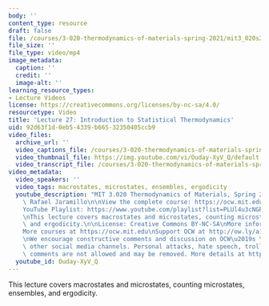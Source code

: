 ```yaml
---
body: ''
content_type: resource
draft: false
file: /courses/3-020-thermodynamics-of-materials-spring-2021/mit3_020s21_lecture_27_1080p_360p_16_9.mp4
file_size: ''
file_type: video/mp4
image_metadata:
  caption: ''
  credit: ''
  image-alt: ''
learning_resource_types:
- Lecture Videos
license: https://creativecommons.org/licenses/by-nc-sa/4.0/
resourcetype: Video
title: 'Lecture 27: Introduction to Statistical Thermodynamics'
uid: 92d63f1d-0eb5-4339-b665-32350405ccb9
video_files:
  archive_url: ''
  video_captions_file: /courses/3-020-thermodynamics-of-materials-spring-2021/1Tr575YWy8NNgEcrmu3LQuLXBYcruoomU_transcript.webvtt
  video_thumbnail_file: https://img.youtube.com/vi/Ouday-XyV_Q/default.jpg
  video_transcript_file: /courses/3-020-thermodynamics-of-materials-spring-2021/1Tr575YWy8NNgEcrmu3LQuLXBYcruoomU_transcript.pdf
video_metadata:
  video_speakers: ''
  video_tags: macrostates, microstates, ensembles, ergodicity
  youtube_description: "MIT 3.020 Thermodynamics of Materials, Spring 2021\nInstructor:\
    \ Rafael Jaramillo\n\nView the complete course: https://ocw.mit.edu/sites/3020-thermodynamics-of-materials/\n\
    YouTube Playlist: https://www.youtube.com/playlist?list=PLUl4u3cNGP61g-yRbJz4ghFPJLiok1HxX\n\
    \nThis lecture covers macrostates and microstates, counting microstates, ensembles,\
    \ and ergodicity.\n\nLicense: Creative Commons BY-NC-SA\nMore information at https://ocw.mit.edu/terms\n\
    More courses at https://ocw.mit.edu\nSupport OCW at http://ow.ly/a1If50zVRlQ\n\
    \nWe encourage constructive comments and discussion on OCW\u2019s YouTube and\
    \ other social media channels. Personal attacks, hate speech, trolling, and inappropriate\
    \ comments are not allowed and may be removed. More details at https://ocw.mit.edu/comments."
  youtube_id: Ouday-XyV_Q
---
```

This lecture covers macrostates and microstates, counting microstates, ensembles, and ergodicity.